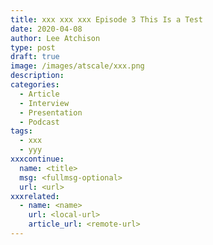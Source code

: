 ```yaml
---
title: xxx xxx xxx Episode 3 This Is a Test
date: 2020-04-08
author: Lee Atchison
type: post
draft: true
image: /images/atscale/xxx.png
description: 
categories:
  - Article
  - Interview
  - Presentation
  - Podcast
tags:
  - xxx
  - yyy
xxxcontinue:
  name: <title>
  msg: <fullmsg-optional>
  url: <url>
xxxrelated:
  - name: <name>
    url: <local-url>
    article_url: <remote-url>
---
```

